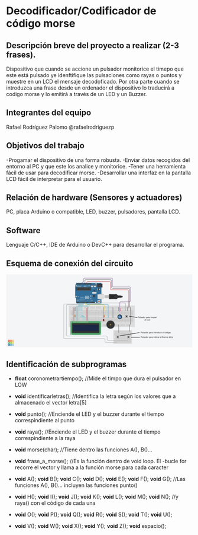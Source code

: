# Decodificador/Codificador de código morse

## Descripción breve del proyecto a realizar (2-3 frases).

Dispositivo que cuando se accione un pulsador monitorice el timepo que este está pulsado ye idenftifique las pulsaciones como rayas o puntos y muestre en un LCD el mensaje decodoficado. Por otra parte cuando se introduzca una frase desde un ordenador el dispositivo lo traducirá a codigo morse y lo emitirá a través de un LED y un Buzzer.

## Integrantes del equipo

Rafael Rodríguez Palomo @rafaelrodriguezp

## Objetivos del trabajo

-Progamar el dispositivo de una forma robusta.
-Enviar datos recogidos del entorno al PC y que este los analice y monitorice.
-Tener una herramienta fácil de usar para decodificar morse.
-Desarrollar una interfaz en la pantalla LCD fácil de interpretar para el usuario.

## Relación de hardware (Sensores y actuadores)

PC, placa Arduino o compatible, LED, buzzer, pulsadores, pantalla LCD.

## Software

Lenguaje C/C++, IDE de Arduino o DevC++ para desarrollar el programa.

## Esquema de conexión del circuito
![Esquema de Conexión](https://raw.githubusercontent.com/aigora/twA109_1920-controlador_audio/master/Esquema.jpg)

## Identificación de subprogramas

- **float** coronometrartiempo();              //Mide el timpo que dura el pulsador en LOW

- **void** identificarletras();                //Identifica la letra según los valores que a almacenado el vector letra[5]

- **void** punto();                            //Enciende el LED y el buzzer durante el tiempo correspindiente al punto

- **void** raya();                             //Enciende el LED y el buzzer durante el tiempo correspindiente a la raya

- **void** morse(char);                        //Tiene dentro las funciones A(), B()...

- **void** frase_a_morse();                    //Es la función dentro de void loop. El -bucle for recorre el vector y llama a la función morse para cada caracter

- **void** A(); **void** B(); **void** C(); **void** D(); **void** E(); **void** F(); **void** G();   //Las funciones A(), B()... incluyen las funciones punto()
- **void** H(); **void** I(); **void** J(); **void** K(); **void** L(); **void** M(); **void** N();   //y raya() con el código de cada una
- **void** O(); **void** P(); **void** Q(); **void** R(); **void** S(); **void** T(); **void** U();
- **void** V(); **void** W(); **void** X(); **void** Y(); **void** Z(); **void** espacio();
























